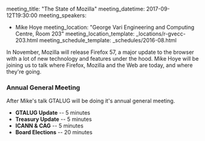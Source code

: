 meeting_title: "The State of Mozilla"
meeting_datetime: 2017-09-12T19:30:00
meeting_speakers:
- Mike Hoye
meeting_location: "George Vari Engineering and Computing Centre, Room 203"
meeting_location_template: _locations/r-gvecc-203.html
meeting_schedule_template: _schedules/2016-08.html

In November, Mozilla will release Firefox 57, a major update to the browser with a lot of new technology and features under the hood. Mike Hoye will be joining us to talk where Firefox, Mozilla and the Web are today, and where they're going.

### Annual General Meeting

After Mike's talk GTALUG will be doing it's annual general meeting.

*   **GTALUG Update** -- 5 minutes
*   **Treasury Update** -- 5 minutes
*   **ICANN & CAG** -- 5 minutes
*   **Board Elections** -- 20 minutes

